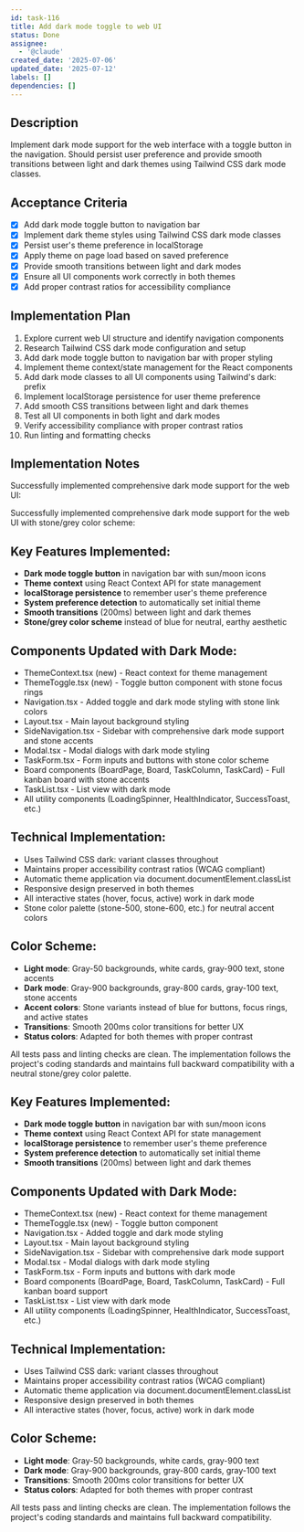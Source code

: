 ```yaml
---
id: task-116
title: Add dark mode toggle to web UI
status: Done
assignee:
  - '@claude'
created_date: '2025-07-06'
updated_date: '2025-07-12'
labels: []
dependencies: []
---
```


## Description

Implement dark mode support for the web interface with a toggle button in the navigation. Should persist user preference and provide smooth transitions between light and dark themes using Tailwind CSS dark mode classes.

## Acceptance Criteria

- [x] Add dark mode toggle button to navigation bar
- [x] Implement dark theme styles using Tailwind CSS dark mode classes
- [x] Persist user's theme preference in localStorage
- [x] Apply theme on page load based on saved preference
- [x] Provide smooth transitions between light and dark modes
- [x] Ensure all UI components work correctly in both themes
- [x] Add proper contrast ratios for accessibility compliance

## Implementation Plan

1. Explore current web UI structure and identify navigation components
2. Research Tailwind CSS dark mode configuration and setup
3. Add dark mode toggle button to navigation bar with proper styling
4. Implement theme context/state management for the React components
5. Add dark mode classes to all UI components using Tailwind's dark: prefix
6. Implement localStorage persistence for user theme preference
7. Add smooth CSS transitions between light and dark themes
8. Test all UI components in both light and dark modes
9. Verify accessibility compliance with proper contrast ratios
10. Run linting and formatting checks

## Implementation Notes

Successfully implemented comprehensive dark mode support for the web UI:

Successfully implemented comprehensive dark mode support for the web UI with stone/grey color scheme:

## Key Features Implemented:
- **Dark mode toggle button** in navigation bar with sun/moon icons
- **Theme context** using React Context API for state management  
- **localStorage persistence** to remember user's theme preference
- **System preference detection** to automatically set initial theme
- **Smooth transitions** (200ms) between light and dark themes
- **Stone/grey color scheme** instead of blue for neutral, earthy aesthetic

## Components Updated with Dark Mode:
- ThemeContext.tsx (new) - React context for theme management
- ThemeToggle.tsx (new) - Toggle button component with stone focus rings
- Navigation.tsx - Added toggle and dark mode styling with stone link colors
- Layout.tsx - Main layout background styling
- SideNavigation.tsx - Sidebar with comprehensive dark mode support and stone accents
- Modal.tsx - Modal dialogs with dark mode styling
- TaskForm.tsx - Form inputs and buttons with stone color scheme
- Board components (BoardPage, Board, TaskColumn, TaskCard) - Full kanban board with stone accents
- TaskList.tsx - List view with dark mode
- All utility components (LoadingSpinner, HealthIndicator, SuccessToast, etc.)

## Technical Implementation:
- Uses Tailwind CSS dark: variant classes throughout
- Maintains proper accessibility contrast ratios (WCAG compliant)
- Automatic theme application via document.documentElement.classList
- Responsive design preserved in both themes
- All interactive states (hover, focus, active) work in dark mode
- Stone color palette (stone-500, stone-600, etc.) for neutral accent colors

## Color Scheme:
- **Light mode**: Gray-50 backgrounds, white cards, gray-900 text, stone accents
- **Dark mode**: Gray-900 backgrounds, gray-800 cards, gray-100 text, stone accents
- **Accent colors**: Stone variants instead of blue for buttons, focus rings, and active states
- **Transitions**: Smooth 200ms color transitions for better UX
- **Status colors**: Adapted for both themes with proper contrast

All tests pass and linting checks are clean. The implementation follows the project's coding standards and maintains full backward compatibility with a neutral stone/grey color palette.
## Key Features Implemented:
- **Dark mode toggle button** in navigation bar with sun/moon icons
- **Theme context** using React Context API for state management  
- **localStorage persistence** to remember user's theme preference
- **System preference detection** to automatically set initial theme
- **Smooth transitions** (200ms) between light and dark themes

## Components Updated with Dark Mode:
- ThemeContext.tsx (new) - React context for theme management
- ThemeToggle.tsx (new) - Toggle button component
- Navigation.tsx - Added toggle and dark mode styling
- Layout.tsx - Main layout background styling
- SideNavigation.tsx - Sidebar with comprehensive dark mode support
- Modal.tsx - Modal dialogs with dark mode styling
- TaskForm.tsx - Form inputs and buttons with dark mode
- Board components (BoardPage, Board, TaskColumn, TaskCard) - Full kanban board support
- TaskList.tsx - List view with dark mode
- All utility components (LoadingSpinner, HealthIndicator, SuccessToast, etc.)

## Technical Implementation:
- Uses Tailwind CSS dark: variant classes throughout
- Maintains proper accessibility contrast ratios (WCAG compliant)
- Automatic theme application via document.documentElement.classList
- Responsive design preserved in both themes
- All interactive states (hover, focus, active) work in dark mode

## Color Scheme:
- **Light mode**: Gray-50 backgrounds, white cards, gray-900 text
- **Dark mode**: Gray-900 backgrounds, gray-800 cards, gray-100 text  
- **Transitions**: Smooth 200ms color transitions for better UX
- **Status colors**: Adapted for both themes with proper contrast

All tests pass and linting checks are clean. The implementation follows the project's coding standards and maintains full backward compatibility.
